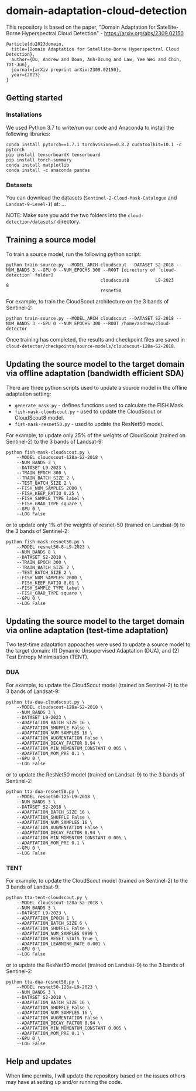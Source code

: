 # domain-adaptation-cloud-detection

This repository is based on the paper, "Domain Adaptation for Satellite-Borne Hyperspectral Cloud Detection" - https://arxiv.org/abs/2309.02150

```
@article{du2023domain,
  title={Domain Adaptation for Satellite-Borne Hyperspectral Cloud Detection},
  author={Du, Andrew and Doan, Anh-Dzung and Law, Yee Wei and Chin, Tat-Jun},
  journal={arXiv preprint arXiv:2309.02150},
  year={2023}
}
```
## Getting started

### Installations
We used Python 3.7 to write/run our code and Anaconda to install the following libraries:

```
conda install pytorch==1.7.1 torchvision==0.8.2 cudatoolkit=10.1 -c pytorch
pip install tensorboardX tensorboard
pip install torch-summary
conda install matplotlib 
conda install -c anaconda pandas
```

### Datasets
You can download the datasets (```Sentinel-2-Cloud-Mask-Catalogue``` and ```Landsat-9-Level-1```) at: ...

NOTE: Make sure you add the two folders into the ```cloud-detection/datasets/``` directory.

## Training a source model
To train a source model, run the following python script:

```
python train-source.py --MODEL_ARCH cloudscout --DATASET S2-2018 --NUM_BANDS 3 --GPU 0 --NUM_EPOCHS 300 --ROOT [directory of `cloud-detection` folder]
                                    cloudscout8          L9-2023             8
                                    resnet50
```

For example, to train the CloudScout architecture on the 3 bands of Sentinel-2:
```
python train-source.py --MODEL_ARCH cloudscout --DATASET S2-2018 --NUM_BANDS 3 --GPU 0 --NUM_EPOCHS 300 --ROOT /home/andrew/cloud-detector
```
Once training has completed, the results and checkpoint files are saved in ```cloud-detector/checkpoints/source-models/cloudscout-128a-S2-2018```.


## Updating the source model to the target domain via offline adaptation (bandwidth efficient SDA)
There are three python scripts used to update a source model in the offline adaptation setting:

* ```generate_mask.py``` - defines functions used to calculate the FISH Mask.
* ```fish-mask-cloudscout.py``` - used to update the CloudScout or CloudScout8 model.
* ```fish-mask-resnet50.py``` - used to update the ResNet50 model.

For example, to update only 25% of the weights of CloudScout (trained on Sentinel-2) to the 3 bands of Landsat-9: 
```
python fish-mask-cloudscout.py \
    --MODEL cloudscout-128a-S2-2018 \
    --NUM_BANDS 3 \
    --DATASET L9-2023 \
    --TRAIN_EPOCH 300 \
    --TRAIN_BATCH_SIZE 2 \
    --TEST_BATCH_SIZE 2 \
    --FISH_NUM_SAMPLES 2000 \
    --FISH_KEEP_RATIO 0.25 \
    --FISH_SAMPLE_TYPE label \
    --FISH_GRAD_TYPE square \
    --GPU 0 \
    --LOG False
```
or to update only 1% of the weights of resnet-50 (trained on Landsat-9) to the 3 bands of Sentinel-2:
```
python fish-mask-resnet50.py \
    --MODEL resnet50-8-L9-2023 \
    --NUM_BANDS 8 \
    --DATASET S2-2018 \
    --TRAIN_EPOCH 300 \
    --TRAIN_BATCH_SIZE 2 \
    --TEST_BATCH_SIZE 2 \
    --FISH_NUM_SAMPLES 2000 \
    --FISH_KEEP_RATIO 0.01 \
    --FISH_SAMPLE_TYPE label \
    --FISH_GRAD_TYPE square \
    --GPU 0 \
    --LOG False
```

## Updating the source model to the target domain via online adaptation (test-time adaptation)
Two test-time adaptation appoaches were used to update a source model to the target domain: (1) Dynamic Unsupervised Adaptation (DUA), and (2) Test Entropy Minimisation (TENT).


### DUA
For example, to update the CloudScout model (trained on Sentinel-2) to the 3 bands of Landsat-9:
```
python tta-dua-cloudscout.py \
    --MODEL cloudscout-128a-S2-2018 \
    --NUM_BANDS 3 \
    --DATASET L9-2023 \
    --ADAPTATION_BATCH_SIZE 16 \
    --ADAPTATION_SHUFFLE False \
    --ADAPTATION_NUM_SAMPLES 16 \
    --ADAPTATION_AUGMENTATION False \
    --ADAPTATION_DECAY_FACTOR 0.94 \
    --ADAPTATION_MIN_MOMENTUM_CONSTANT 0.005 \
    --ADAPTATION_MOM_PRE 0.1 \
    --GPU 0 \
    --LOG False
```
or to update the ResNet50 model (trained on Landsat-9) to the 3 bands of Sentinel-2:
```
python tta-dua-resnet50.py \
    --MODEL resnet50-125-L9-2018 \
    --NUM_BANDS 3 \
    --DATASET S2-2018 \
    --ADAPTATION_BATCH_SIZE 16 \
    --ADAPTATION_SHUFFLE False \
    --ADAPTATION_NUM_SAMPLES 16 \
    --ADAPTATION_AUGMENTATION False \
    --ADAPTATION_DECAY_FACTOR 0.94 \
    --ADAPTATION_MIN_MOMENTUM_CONSTANT 0.005 \
    --ADAPTATION_MOM_PRE 0.1 \
    --GPU 0 \
    --LOG False
```

### TENT
For example, to update the CloudScout model (trained on Sentinel-2) to the 3 bands of Landsat-9:
```
python tta-tent-cloudscout.py \
    --MODEL cloudscout-128a-S2-2018 \
    --NUM_BANDS 3 \
    --DATASET L9-2023 \
    --ADAPTATION_EPOCH 1 \
    --ADAPTATION_BATCH_SIZE 6 \
    --ADAPTATION_SHUFFLE False \
    --ADAPTATION_NUM_SAMPLES 9999 \
    --ADAPTATION_RESET_STATS True \
    --ADAPTATION_LEARNING_RATE 0.001 \
    --GPU 0 \
    --LOG False
```
or to update the ResNet50 model (trained on Landsat-9) to the 3 bands of Sentinel-2:
```
python tta-dua-resnet50.py \
    --MODEL resnet50-128a-L9-2023 \
    --NUM_BANDS 3 \
    --DATASET S2-2018 \
    --ADAPTATION_BATCH_SIZE 16 \
    --ADAPTATION_SHUFFLE False \
    --ADAPTATION_NUM_SAMPLES 16 \
    --ADAPTATION_AUGMENTATION False \
    --ADAPTATION_DECAY_FACTOR 0.94 \
    --ADAPTATION_MIN_MOMENTUM_CONSTANT 0.005 \
    --ADAPTATION_MOM_PRE 0.1 \
    --GPU 0 \
    --LOG False
```


## Help and updates
When time permits, I will update the repository based on the issues others may have at setting up and/or running the code.


